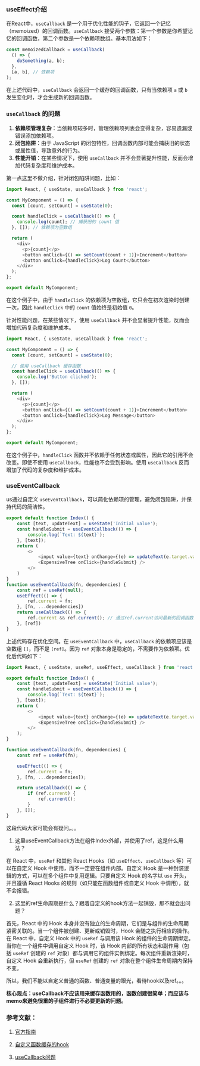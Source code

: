 ### useEffect介绍

在React中，`useCallback` 是一个用于优化性能的钩子，它返回一个记忆（memoized）的回调函数。`useCallback` 接受两个参数：第一个参数是你希望记忆的回调函数，第二个参数是一个依赖项数组。基本用法如下：

```javascript
const memoizedCallback = useCallback(
  () => {
    doSomething(a, b);
  },
  [a, b], // 依赖项
);
```

在上述代码中，`useCallback` 会返回一个缓存的回调函数，只有当依赖项 `a` 或 `b` 发生变化时，才会生成新的回调函数。


### `useCallback` 的问题

1. **依赖项管理复杂**：当依赖项较多时，管理依赖项列表会变得复杂，容易遗漏或错误添加依赖项。
2. **闭包陷阱**：由于 JavaScript 的闭包特性，回调函数内部可能会捕获旧的状态或属性值，导致意外的行为。
3. **性能开销**：在某些情况下，使用 `useCallback` 并不会显著提升性能，反而会增加代码复杂度和维护成本。

第一点这里不做介绍，针对闭包陷阱问题，比如：   

```javascript
import React, { useState, useCallback } from 'react';

const MyComponent = () => {
  const [count, setCount] = useState(0);

  const handleClick = useCallback(() => {
    console.log(count); // 捕获旧的 count 值
  }, []); // 依赖项为空数组

  return (
    <div>
      <p>{count}</p>
      <button onClick={() => setCount(count + 1)}>Increment</button>
      <button onClick={handleClick}>Log Count</button>
    </div>
  );
};

export default MyComponent;
```

在这个例子中，由于 `handleClick` 的依赖项为空数组，它只会在初次渲染时创建一次，因此 `handleClick` 中的 `count` 值始终是初始值 `0`。

针对性能问题，在某些情况下，使用 `useCallback` 并不会显著提升性能，反而会增加代码复杂度和维护成本。

```javascript
import React, { useState, useCallback } from 'react';

const MyComponent = () => {
  const [count, setCount] = useState(0);

  // 使用 useCallback 缓存函数
  const handleClick = useCallback(() => {
    console.log('Button clicked');
  }, []);

  return (
    <div>
      <p>{count}</p>
      <button onClick={() => setCount(count + 1)}>Increment</button>
      <button onClick={handleClick}>Log Message</button>
    </div>
  );
};

export default MyComponent;
```

在这个例子中，`handleClick` 函数并不依赖于任何状态或属性，因此它的引用不会改变。即使不使用 `useCallback`，性能也不会受到影响。使用 `useCallback` 反而增加了代码的复杂度和维护成本。


### useEventCallback
us通过自定义 `useEventCallback`，可以简化依赖项的管理，避免闭包陷阱，并保持代码的简洁性。

```js
export default function Index() {
    const [text, updateText] = useState('Initial value');
    const handleSubmit = useEventCallback(() => {
        console.log(`Text: ${text}`);
    }, [text]);
    return (
        <>
            <input value={text} onChange={(e) => updateText(e.target.value)} />
            <ExpensiveTree onClick={handleSubmit} />
        </>
    )
}
function useEventCallback(fn, dependencies) {
    const ref = useRef(null);
    useEffect(() => {
        ref.current = fn;
    }, [fn, ...dependencies])
    return useCallback(() => {
        ref.current && ref.current(); // 通过ref.current访问最新的回调函数
    }, [ref])
}
```
上述代码存在优化空间。在 `useEventCallback` 中，`useCallback` 的依赖项应该是空数组 `[]`，而不是 `[ref]`。因为 `ref` 对象本身是稳定的，不需要作为依赖项。优化后代码如下：
```js
import React, { useState, useRef, useEffect, useCallback } from 'react';

export default function Index() {
    const [text, updateText] = useState('Initial value');
    const handleSubmit = useEventCallback(() => {
        console.log(`Text: ${text}`);
    }, [text]);
    return (
        <>
            <input value={text} onChange={(e) => updateText(e.target.value)} />
            <ExpensiveTree onClick={handleSubmit} />
        </>
    );
}

function useEventCallback(fn, dependencies) {
    const ref = useRef(fn);

    useEffect(() => {
        ref.current = fn;
    }, [fn, ...dependencies]);

    return useCallback(() => {
        if (ref.current) {
            ref.current();
        }
    }, []);
}
```

这段代码大家可能会有疑问。。。
1. 这里useEventCallback方法在组件Index外部，并使用了ref，这是什么用法？   

在 React 中，`useRef` 和其他 React Hooks（如 `useEffect`、`useCallback` 等）可以在自定义 Hook 中使用，而不一定要在组件内部。自定义 Hook 是一种封装逻辑的方式，可以在多个组件中复用逻辑。只要自定义 Hook 的名字以 `use` 开头，并且遵循 React Hooks 的规则（如只能在函数组件或自定义 Hook 中调用），就不会报错。

2. 这里的ref生命周期是什么？跟着自定义的hook方法一起销毁，那不就会出问题？   

首先，React 中的 Hook 本身并没有独立的生命周期，它们是与组件的生命周期紧密关联的。当一个组件被创建、更新或销毁时，Hook 会随之执行相应的操作。在 React 中，自定义 Hook 中的 `useRef` 与调用该 Hook 的组件的生命周期绑定。当你在一个组件中调用自定义 Hook 时，该 Hook 内部的所有状态和副作用（包括 `useRef` 创建的 `ref` 对象）都与调用它的组件实例绑定。每次组件重新渲染时，自定义 Hook 会重新执行，但 `useRef` 创建的 `ref` 对象在整个组件生命周期内保持不变。

所以，我们不能以自定义普通的函数、普通变量的眼光，看待hook以及ref。。。

**核心观点：useCallback不应该用来缓存函数用的，函数创建很简单；而应该与memo来避免很重的子组件进行不必要更新的问题。**


### 参考文献：
1. [官方指南](https://zh-hans.react.dev/reference/react/useCallback#every-time-my-component-renders-usecallback-returns-a-different-function)

2. [自定义函数缓存的hook](https://github.com/yaofly2012/note/issues/144)

3. [useCallback问题](https://juejin.cn/post/7019989729148059656)
